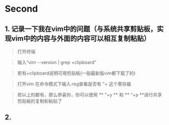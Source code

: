# Second

## 1. 记录一下我在vim中的问题（与系统共享剪贴板，实现vim中的内容与外面的内容可以相互复制粘贴）
> 打开终端

> 输入“vim --version | grep +clipboard”

> 若有+clipboard说明可用剪贴板(一般最新版vim都下载了的)

> 打开vim 在命令模式下输入:reg查看是否有 "+ 这个寄存器

> 若以上的都有，那么恭喜你，你可以使用 ** "+y ** 和 ** "+p **进行共享剪贴板的复制和粘贴了

## 2. 

